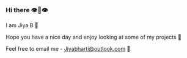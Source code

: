 ### Hi there 👁👄👁

I am Jiya B 💅

Hope you have a nice day and enjoy looking at some of my projects 🧠

Feel free to email me - Jiyabharti@outlook.com 💌



